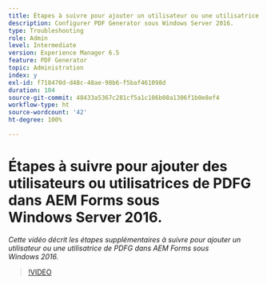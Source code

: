 ```yaml
---
title: Étapes à suivre pour ajouter un utilisateur ou une utilisatrice de PDFG sous Windows Server 2016.
description: Configurer PDF Generator sous Windows Server 2016.
type: Troubleshooting
role: Admin
level: Intermediate
version: Experience Manager 6.5
feature: PDF Generator
topic: Administration
index: y
exl-id: f718470d-d48c-48ae-98b6-f5baf461098d
duration: 104
source-git-commit: 48433a5367c281cf5a1c106b08a1306f1b0e8ef4
workflow-type: ht
source-wordcount: '42'
ht-degree: 100%

---
```


# Étapes à suivre pour ajouter des utilisateurs ou utilisatrices de PDFG dans AEM Forms sous Windows Server 2016.

*Cette vidéo décrit les étapes supplémentaires à suivre pour ajouter un utilisateur ou une utilisatrice de PDFG dans AEM Forms sous Windows 2016.*

>[!VIDEO](https://video.tv.adobe.com/v/335479?quality=12&learn=on)
